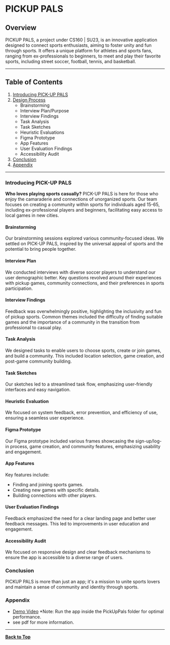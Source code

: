 # PICKUP PALS

## Overview
PICKUP PALS, a project under CS160 | SU23, is an innovative application designed to connect sports enthusiasts, aiming to foster unity and fun through sports. It offers a unique platform for athletes and sports fans, ranging from ex-professionals to beginners, to meet and play their favorite sports, including street soccer, football, tennis, and basketball.

---

## Table of Contents
1. [Introducing PICK-UP PALS](#introducing-pick-up-pals)
2. [Design Process](#design-process)
   - Brainstorming
   - Interview Plan/Purpose
   - Interview Findings
   - Task Analysis
   - Task Sketches
   - Heuristic Evaluations
   - Figma Prototype
   - App Features
   - User Evaluation Findings
   - Accessibility Audit
3. [Conclusion](#conclusion)
4. [Appendix](#appendix)

---

### Introducing PICK-UP PALS
**Who loves playing sports casually?** PICK-UP PALS is here for those who enjoy the camaraderie and connections of unorganized sports. Our team focuses on creating a community within sports for individuals aged 15-65, including ex-professional players and beginners, facilitating easy access to local games in new cities.

#### Brainstorming
Our brainstorming sessions explored various community-focused ideas. We settled on PICK-UP PALS, inspired by the universal appeal of sports and the potential to bring people together.

#### Interview Plan
We conducted interviews with diverse soccer players to understand our user demographic better. Key questions revolved around their experiences with pickup games, community connections, and their preferences in sports participation.

#### Interview Findings
Feedback was overwhelmingly positive, highlighting the inclusivity and fun of pickup sports. Common themes included the difficulty of finding suitable games and the importance of a community in the transition from professional to casual play.

#### Task Analysis
We designed tasks to enable users to choose sports, create or join games, and build a community. This included location selection, game creation, and post-game community building.

#### Task Sketches
Our sketches led to a streamlined task flow, emphasizing user-friendly interfaces and easy navigation.

#### Heuristic Evaluation
We focused on system feedback, error prevention, and efficiency of use, ensuring a seamless user experience.

#### Figma Prototype
Our Figma prototype included various frames showcasing the sign-up/log-in process, game creation, and community features, emphasizing usability and engagement.

#### App Features
Key features include:
   - Finding and joining sports games.
   - Creating new games with specific details.
   - Building connections with other players.

#### User Evaluation Findings
Feedback emphasized the need for a clear landing page and better user feedback messages. This led to improvements in user education and engagement.

#### Accessibility Audit
We focused on responsive design and clear feedback mechanisms to ensure the app is accessible to a diverse range of users.

### Conclusion
PICKUP PALS is more than just an app; it's a mission to unite sports lovers and maintain a sense of community and identity through sports.

### Appendix
- [Demo Video](https://youtu.be/3bRM9abDeiU)
  *Note: Run the app inside the PickUpPals folder for optimal performance.
- see pdf for more information.

---

**[Back to Top](#readme-for-cs160--su23-project-pickup-pals)**
